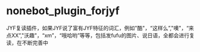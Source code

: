 # nonebot_plugin_forjyf
JYF复读插件，如果JYF说了富有JYF特征的词汇，例如"酷"，“这样么”,"噢"，“来点XX”,"沃趣"，“xm”，“哦哈哟”等等，包括发fufu的图片、说日语，全都会进行复读，在不断完善中
